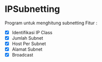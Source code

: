 # IPSubnetting
Program untuk menghitung subnetting
Fitur :
- [x] Identifikasi IP Class
- [x] Jumlah Subnet
- [x] Host Per Subnet 
- [x] Alamat Subnet
- [x] Broadcast
